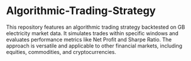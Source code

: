 # Algorithmic-Trading-Strategy
This repository features an algorithmic trading strategy backtested on GB electricity market data. It simulates trades within specific windows and evaluates performance metrics like Net Profit and Sharpe Ratio. The approach is versatile and applicable to other financial markets, including equities, commodities, and cryptocurrencies.
